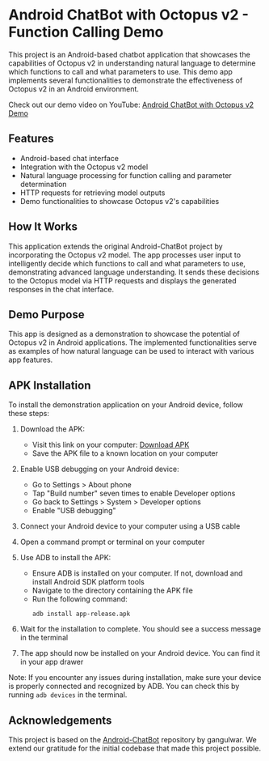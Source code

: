 # Android ChatBot with Octopus v2 - Function Calling Demo

This project is an Android-based chatbot application that showcases the capabilities of Octopus v2 in understanding natural language to determine which functions to call and what parameters to use. This demo app implements several functionalities to demonstrate the effectiveness of Octopus v2 in an Android environment.

Check out our demo video on YouTube:
[Android ChatBot with Octopus v2 Demo](https://www.youtube.com/watch?v=tHQVVVZQzOM&list=PL4l1nVUEj_knXRu2k_Df35RwWYLnywZJ4&index=7)

## Features

- Android-based chat interface
- Integration with the Octopus v2 model
- Natural language processing for function calling and parameter determination
- HTTP requests for retrieving model outputs
- Demo functionalities to showcase Octopus v2's capabilities

## How It Works

This application extends the original Android-ChatBot project by incorporating the Octopus v2 model. The app processes user input to intelligently decide which functions to call and what parameters to use, demonstrating advanced language understanding. It sends these decisions to the Octopus model via HTTP requests and displays the generated responses in the chat interface.

## Demo Purpose

This app is designed as a demonstration to showcase the potential of Octopus v2 in Android applications. The implemented functionalities serve as examples of how natural language can be used to interact with various app features.

## APK Installation

To install the demonstration application on your Android device, follow these steps:

1. Download the APK:

   - Visit this link on your computer: [Download APK](https://public-storage.nexa4ai.com/android-demo-release/app-release.apk)
   - Save the APK file to a known location on your computer

2. Enable USB debugging on your Android device:

   - Go to Settings > About phone
   - Tap "Build number" seven times to enable Developer options
   - Go back to Settings > System > Developer options
   - Enable "USB debugging"

3. Connect your Android device to your computer using a USB cable

4. Open a command prompt or terminal on your computer

5. Use ADB to install the APK:

   - Ensure ADB is installed on your computer. If not, download and install Android SDK platform tools
   - Navigate to the directory containing the APK file
   - Run the following command:
     ```
     adb install app-release.apk
     ```

6. Wait for the installation to complete. You should see a success message in the terminal

7. The app should now be installed on your Android device. You can find it in your app drawer

Note: If you encounter any issues during installation, make sure your device is properly connected and recognized by ADB. You can check this by running `adb devices` in the terminal.

## Acknowledgements

This project is based on the [Android-ChatBot](https://github.com/gangulwar/Android-ChatBot) repository by gangulwar. We extend our gratitude for the initial codebase that made this project possible.
